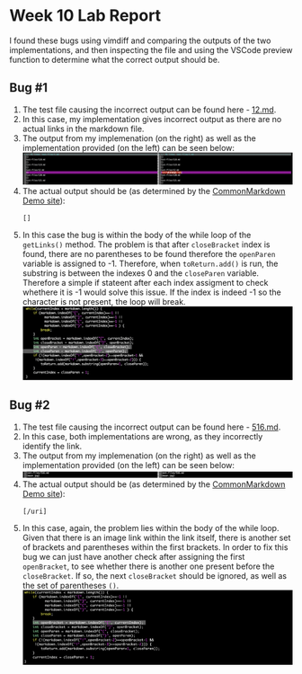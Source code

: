 # Week 10 Lab Report

I found these bugs using vimdiff and comparing the outputs of the two implementations, and then inspecting the file and using the VSCode preview function to determine what the correct output should be.

## Bug #1

1. The test file causing the incorrect output can be found here - [12.md](https://github.com/nidhidhamnani/markdown-parser/blob/8dd87e6914ae40a4321aac8e2483e349de40b03c/test-files/12.md).
2. In this case, my implementation gives incorrect output as there are no actual links in the markdown file.
3. The output from my implemenation (on the right) as well as the implementation provided (on the left) can be seen below:
    ![My output 1](week_10_bug_1.png)
5. The actual output should be (as determined by the [CommonMarkdown Demo site](https://spec.commonmark.org/dingus/)):
    ```
    []
    ```
6. In this case the bug is within the body of the while loop of the `getLinks()` method. The problem is that after `closeBracket` index is found, there are no parentheses to be found therefore the `openParen` variable is assigned to -1. Therefore, when `toReturn.add()` is run, the substring is between the indexes 0 and the `closeParen` variable. Therefore a simple if stateent after each index assigment to check whethere it is -1 would solve this issue. If the index is indeed -1 so the character is not present, the loop will break.
    ![My bug 1 fix](bug_fix1_week_10.png)

## Bug #2

1. The test file causing the incorrect output can be found here - [516.md](https://github.com/nidhidhamnani/markdown-parser/blob/8dd87e6914ae40a4321aac8e2483e349de40b03c/test-files/516.md).
2. In this case, both implementations are wrong, as they incorrectly identify the link.
3. The output from my implemenation (on the right) as well as the implementation provided (on the left) can be seen below:
    ![My output 2](week_10_bug_2.png)
4. The actual output should be (as determined by the [CommonMarkdown Demo site](https://spec.commonmark.org/dingus/)):
    ```
    [/uri]
    ```
5. In this case, again, the problem lies within the body of the while loop. Given that there is an image link within the link itself, there is another set of brackets and parentheses within the first brackets. In order to fix this bug we can just have another check after assigning the first `openBracket`, to see whether there is another one present before the `closeBracket`. If so, the next `closeBracket` should be ignored, as well as the set of parentheses `()`.
    ![My bug 1 fix](bug_fix2_week_10.png)